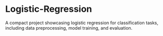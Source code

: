 # Logistic-Regression
A compact project showcasing logistic regression for classification tasks, including data preprocessing, model training, and evaluation.
